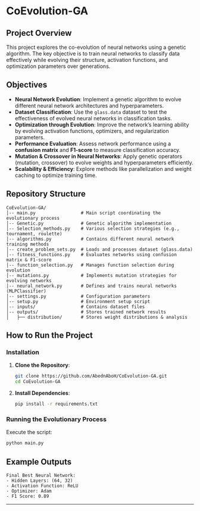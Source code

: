 # CoEvolution-GA

## Project Overview

This project explores the co-evolution of neural networks using a genetic algorithm. The key objective is to train neural networks to classify data effectively while evolving their structure, activation functions, and optimization parameters over generations.

## Objectives

- **Neural Network Evolution**: Implement a genetic algorithm to evolve different neural network architectures and hyperparameters.
- **Dataset Classification**: Use the `glass.data` dataset to test the effectiveness of evolved neural networks in classification tasks.
- **Optimization through Evolution**: Improve the network’s learning ability by evolving activation functions, optimizers, and regularization parameters.
- **Performance Evaluation**: Assess network performance using a **confusion matrix** and **F1-score** to measure classification accuracy.
- **Mutation & Crossover in Neural Networks**: Apply genetic operators (mutation, crossover) to evolve weights and hyperparameters efficiently.
- **Scalability & Efficiency**: Explore methods like parallelization and weight caching to optimize training time.

## Repository Structure

```
CoEvolution-GA/
│-- main.py                 # Main script coordinating the evolutionary process
│-- Genetic.py              # Genetic algorithm implementation
│-- Selection_methods.py    # Various selection strategies (e.g., tournament, roulette)
│-- algorithms.py           # Contains different neural network training methods
│-- create_problem_sets.py  # Loads and processes dataset (glass.data)
│-- fitness_functions.py    # Evaluates networks using confusion matrix & F1-score
│-- function_selection.py   # Manages function selection during evolution
│-- mutations.py            # Implements mutation strategies for evolving networks
│-- neural_network.py       # Defines and trains neural networks (MLPClassifier)
│-- settings.py             # Configuration parameters
│-- setup.py                # Environment setup script
│-- inputs/                 # Contains dataset files
│-- outputs/                # Stores trained network results
│   ├── distribution/       # Stores weight distributions & analysis
```

## How to Run the Project

### Installation

1. **Clone the Repository**:
   ```bash
   git clone https://github.com/AbednAboH/CoEvolution-GA.git
   cd CoEvolution-GA
   ```
2. **Install Dependencies**:
   ```bash
   pip install -r requirements.txt
   ```

### Running the Evolutionary Process

Execute the script:
```bash
python main.py
```

## Example Outputs

```
Final Best Neural Network:
- Hidden Layers: (64, 32)
- Activation Function: ReLU
- Optimizer: Adam
- F1 Score: 0.89
```

---

